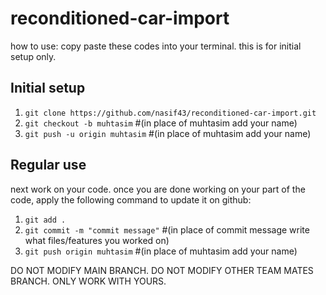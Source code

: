 # reconditioned-car-import
how to use:
copy paste these codes into your terminal. this is for initial setup only.
## Initial setup
1) ```git clone https://github.com/nasif43/reconditioned-car-import.git```
2) ```git checkout -b muhtasim``` #(in place of muhtasim add your name)
3) ```git push -u origin muhtasim``` #(in place of muhtasim add your name)
## Regular use
next work on your code. once you are done working on your part of the code, apply the following command to update it on github:
1) ```git add .```
2) ```git commit -m "commit message"``` #(in place of commit message write what files/features you worked on)
3) ```git push origin muhtasim``` #(in place of muhtasim add your name)

DO NOT MODIFY MAIN BRANCH. DO NOT MODIFY OTHER TEAM MATES BRANCH. ONLY WORK WITH YOURS.

